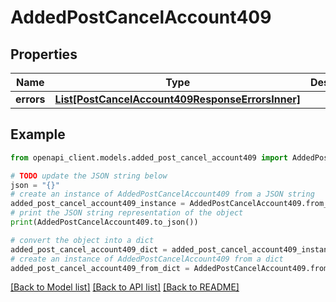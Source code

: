 # AddedPostCancelAccount409


## Properties

Name | Type | Description | Notes
------------ | ------------- | ------------- | -------------
**errors** | [**List[PostCancelAccount409ResponseErrorsInner]**](PostCancelAccount409ResponseErrorsInner.md) |  | [optional] 

## Example

```python
from openapi_client.models.added_post_cancel_account409 import AddedPostCancelAccount409

# TODO update the JSON string below
json = "{}"
# create an instance of AddedPostCancelAccount409 from a JSON string
added_post_cancel_account409_instance = AddedPostCancelAccount409.from_json(json)
# print the JSON string representation of the object
print(AddedPostCancelAccount409.to_json())

# convert the object into a dict
added_post_cancel_account409_dict = added_post_cancel_account409_instance.to_dict()
# create an instance of AddedPostCancelAccount409 from a dict
added_post_cancel_account409_from_dict = AddedPostCancelAccount409.from_dict(added_post_cancel_account409_dict)
```
[[Back to Model list]](../README.md#documentation-for-models) [[Back to API list]](../README.md#documentation-for-api-endpoints) [[Back to README]](../README.md)


